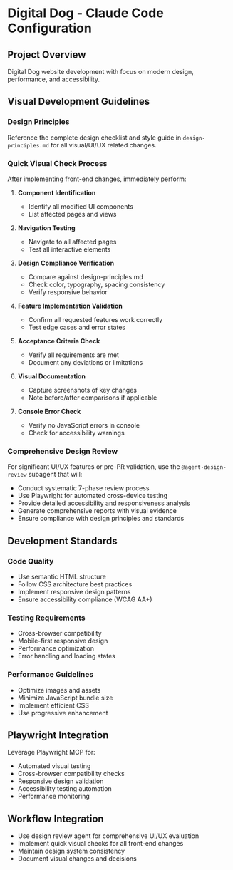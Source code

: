 # Digital Dog - Claude Code Configuration

## Project Overview
Digital Dog website development with focus on modern design, performance, and accessibility.

## Visual Development Guidelines

### Design Principles
Reference the complete design checklist and style guide in `design-principles.md` for all visual/UI/UX related changes.

### Quick Visual Check Process
After implementing front-end changes, immediately perform:

1. **Component Identification**
   - Identify all modified UI components
   - List affected pages and views

2. **Navigation Testing**
   - Navigate to all affected pages
   - Test all interactive elements

3. **Design Compliance Verification**
   - Compare against design-principles.md
   - Check color, typography, spacing consistency
   - Verify responsive behavior

4. **Feature Implementation Validation**
   - Confirm all requested features work correctly
   - Test edge cases and error states

5. **Acceptance Criteria Check**
   - Verify all requirements are met
   - Document any deviations or limitations

6. **Visual Documentation**
   - Capture screenshots of key changes
   - Note before/after comparisons if applicable

7. **Console Error Check**
   - Verify no JavaScript errors in console
   - Check for accessibility warnings

### Comprehensive Design Review
For significant UI/UX features or pre-PR validation, use the `@agent-design-review` subagent that will:

- Conduct systematic 7-phase review process
- Use Playwright for automated cross-device testing
- Provide detailed accessibility and responsiveness analysis
- Generate comprehensive reports with visual evidence
- Ensure compliance with design principles and standards

## Development Standards

### Code Quality
- Use semantic HTML structure
- Follow CSS architecture best practices
- Implement responsive design patterns
- Ensure accessibility compliance (WCAG AA+)

### Testing Requirements
- Cross-browser compatibility
- Mobile-first responsive design
- Performance optimization
- Error handling and loading states

### Performance Guidelines
- Optimize images and assets
- Minimize JavaScript bundle size
- Implement efficient CSS
- Use progressive enhancement

## Playwright Integration
Leverage Playwright MCP for:
- Automated visual testing
- Cross-browser compatibility checks
- Responsive design validation
- Accessibility testing automation
- Performance monitoring

## Workflow Integration
- Use design review agent for comprehensive UI/UX evaluation
- Implement quick visual checks for all front-end changes
- Maintain design system consistency
- Document visual changes and decisions